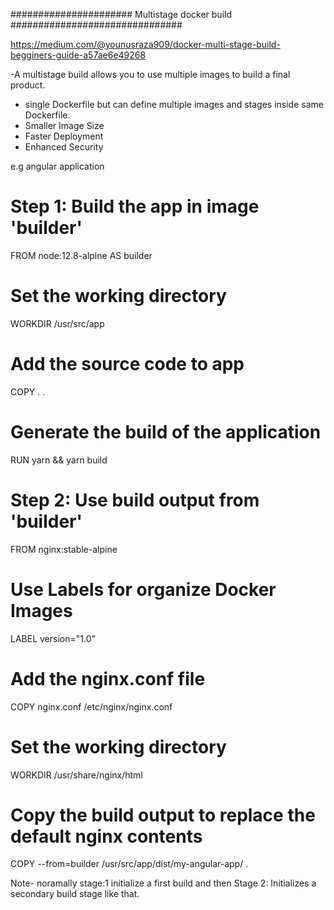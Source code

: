 ###################### Multistage docker build ###############################

https://medium.com/@younusraza909/docker-multi-stage-build-begginers-guide-a57ae6e49268


-A multistage build allows you to use multiple images to build a final product.
- single Dockerfile but can define multiple images and stages inside same Dockerfile.
- Smaller Image Size
- Faster Deployment
- Enhanced Security

e.g angular application 
# Step 1: Build the app in image 'builder'
FROM node:12.8-alpine AS builder
# Set the working directory
WORKDIR /usr/src/app
# Add the source code to app
COPY . .
# Generate the build of the application
RUN yarn && yarn build
# Step 2: Use build output from 'builder'
FROM nginx:stable-alpine
# Use Labels for organize Docker Images
LABEL version="1.0"
# Add the nginx.conf file 
COPY nginx.conf /etc/nginx/nginx.conf
# Set the working directory
WORKDIR /usr/share/nginx/html
# Copy the build output to replace the default nginx contents
COPY --from=builder /usr/src/app/dist/my-angular-app/ .

Note- noramally stage:1 initialize a first build and then Stage 2: Initializes a secondary build stage like that.



